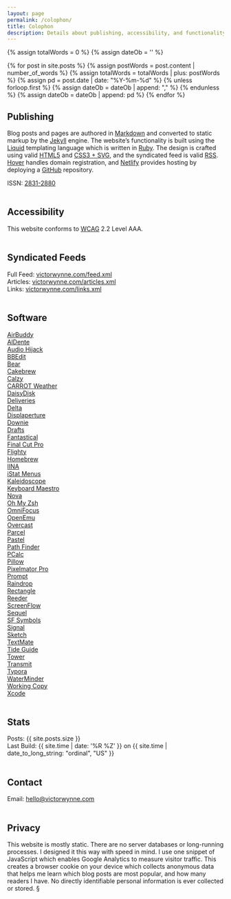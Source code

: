 ```yaml
---
layout: page
permalink: /colophon/
title: Colophon
description: Details about publishing, accessibility, and functionality for this website. Also includes a list of software I frequently use, and stats for number of blog posts.
---
```


{% assign totalWords = 0 %}
{% assign dateOb = '' %}

{% for post in site.posts %}
	{% assign postWords = post.content | number_of_words %}
	{% assign totalWords = totalWords | plus:  postWords %}
	{% assign pd = post.date | date: "%Y-%m-%d" %}
	{% unless forloop.first %}
		{% assign dateOb = dateOb | append: "," %}
	{% endunless %}
	{% assign dateOb = dateOb | append: pd %}
{% endfor %}

## Publishing

Blog posts and pages are authored in [Markdown](https://daringfireball.net/projects/markdown/) and converted to static markup by the [Jekyll](https://jekyllrb.com) engine. The website’s functionality is built using the [Liquid](https://shopify.github.io/liquid/) templating language which is written in [Ruby](https://www.ruby-lang.org/en/). The design is crafted using valid [HTML5](https://validator.w3.org/nu/?doc=https%3A%2F%2Fvictorwynne.com%2F) and [CSS3 + SVG](https://jigsaw.w3.org/css-validator/validator?uri=https%3A%2F%2Fvictorwynne.com&profile=css3svg&usermedium=all&warning=0&vextwarning=), and the syndicated feed is valid [RSS](https://validator.w3.org/feed/check.cgi?url=https%3A%2F%2Fvictorwynne.com%2Ffeed.xml). [Hover](https://hover.com/) handles domain registration, and [Netlify](https://www.netlify.com) provides hosting by deploying a [GitHub](https://www.github.com/victorwynne/victorwynne/) repository.

ISSN: [2831-2880](https://portal.issn.org/resource/ISSN/2831-2880)<br><br>

## Accessibility

This website conforms to [WCAG](https://www.levelaccess.com/understanding-wcag/) 2.2 Level AAA.
<br><br>

## Syndicated Feeds

Full Feed: [victorwynne.com/feed.xml](https://victorwynne.com/feed.xml)<br>
Articles: [victorwynne.com/articles.xml](https://victorwynne.com/articles.xml)<br>
Links: [victorwynne.com/links.xml](https://victorwynne.com/links.xml)<br><br>

## Software

[AirBuddy](https://v2.airbuddy.app)<br>
[AlDente](https://apphousekitchen.com)<br>
[Audio Hijack](https://rogueamoeba.com/audiohijack)<br>
[BBEdit](https://www.barebones.com/products/bbedit)<br>
[Bear](https://bear.app)<br>
[Cakebrew](https://www.cakebrew.com)<br>
[Calzy](https://www.calzy.app)<br>
[CARROT Weather](https://www.meetcarrot.com/weather)<br>
[DaisyDisk](https://daisydiskapp.com)<br>
[Deliveries](https://deliveries.app/en.html)<br>
[Delta](https://deltaemulatorapp.com)<br>
[Displaperture](https://manytricks.com/displaperture)<br>
[Downie](https://software.charliemonroe.net/downie)<br>
[Drafts](https://getdrafts.com/)<br>
[Fantastical](https://flexibits.com/fantastical)<br>
[Final Cut Pro](https://www.apple.com/final-cut-pro/)<br>
[Flighty](https://www.flightyapp.com)<br>
[Homebrew](https://brew.sh)<br>
[IINA](https://iina.io)<br>
[iStat Menus](https://bjango.com/mac/istatmenus)<br>
[Kaleidoscope](https://kaleidoscope.app)<br>
[Keyboard Maestro](https://www.keyboardmaestro.com/main/)<br>
[Nova](https://nova.app)<br>
[Oh My Zsh](https://ohmyz.sh)<br>
[OmniFocus](https://www.omnigroup.com/omnifocus/)<br>
[OpenEmu](https://openemu.org)<br>
[Overcast](https://overcast.fm)<br>
[Parcel](https://parcelapp.net)<br>
[Pastel](https://www.highcaffeinecontent.com/blog/20200610-Pastel)<br>
[Path Finder](https://www.cocoatech.io)<br>
[PCalc](https://www.pcalc.com/mac)<br>
[Pillow](https://pillow.app)<br>
[Pixelmator Pro](https://www.pixelmator.com/pro)<br>
[Prompt](https://panic.com/prompt/)<br>
[Raindrop](https://raindrop.io)<br>
[Rectangle](https://rectangleapp.com)<br>
[Reeder](https://reederapp.com)<br>
[ScreenFlow](https://www.telestream.net/screenflow/overview.htm)<br>
[Sequel](https://www.getsequel.app)<br>
[SF Symbols](https://developer.apple.com/sf-symbols)<br>
[Signal](https://signal.org)<br>
[Sketch](https://www.sketch.com)<br>
[TextMate](https://macromates.com)<br>
[Tide Guide](https://www.tideguide.com)<br>
[Tower](https://www.git-tower.com/mac)<br>
[Transmit](https://panic.com/transmit)<br>
[Typora](https://typora.io)<br>
[WaterMinder](https://waterminder.com)<br>
[Working Copy](https://workingcopyapp.com)<br>
[Xcode](https://developer.apple.com/xcode)<br><br>

## Stats

Posts: {{ site.posts.size }}<br>
Last Build: {{ site.time | date: '%R %Z' }} on {{ site.time | date_to_long_string: "ordinal", "US" }}<br><br>

## Contact

Email: hello@victorwynne.com<br><br>

## Privacy

This website is mostly static. There are no server databases or long-running processes. I designed it this way with speed in mind. I use one snippet of JavaScript which enables Google Analytics to measure visitor traffic. This creates a browser cookie on your device which collects anonymous data that helps me learn which blog posts are most popular, and how many readers I have. No directly identifiable personal information is ever collected or stored. §
<br><br>
